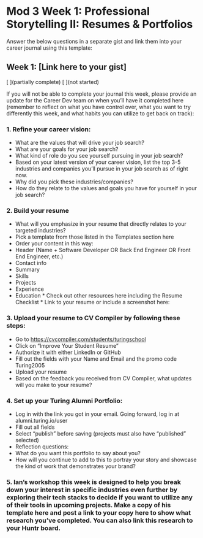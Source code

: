 # Mod 3 Week 1: Professional Storytelling II: Resumes & Portfolios
Answer the below questions in a separate gist and link them into your career journal using this template:

## Week 1: [Link here to your gist]

[ ](completed)
[ ](partially complete)
[ ](not started)

If you will not be able to complete your journal this week, please provide an update for the Career Dev team on when you’ll have it completed here (remember to reflect on what you have control over, what you want to try differently this week, and what habits you can utilize to get back on track):

### 1. Refine your career vision: 
- What are the values that will drive your job search? 
- What are your goals for your job search? 
- What kind of role do you see yourself pursuing in your job search? 
- Based on your latest version of your career vision, list the top 3-5 industries and companies you’ll pursue in your job search as of right now. 
- Why did you pick these industries/companies? 
- How do they relate to the values and goals you have for yourself in your job search?


### 2. Build your resume
- What will you emphasize in your resume that directly relates to your targeted industries?
- Pick a template from those listed in the Templates section here
- Order your content in this way:
- Header (Name + Software Developer OR Back End Engineer OR Front End Engineer, etc.)
- Contact info
- Summary
- Skills
- Projects
- Experience
- Education * Check out other resources here including the Resume Checklist * Link to your resume or include a screenshot here:

### 3. Upload your resume to CV Compiler by following these steps:
- Go to https://cvcompiler.com/students/turingschool
- Click on “Improve Your Student Resume”
- Authorize it with either LinkedIn or GitHub
- Fill out the fields with your Name and Email and the promo code Turing2005
- Upload your resume
- Based on the feedback you received from CV Compiler, what updates will you make to your resume?

### 4. Set up your Turing Alumni Portfolio:
- Log in with the link you got in your email. Going forward, log in at alumni.turing.io/user
- Fill out all fields
- Select “publish” before saving (projects must also have “published” selected)
- Reflection questions:
- What do you want this portfolio to say about you?
- How will you continue to add to this to portray your story and showcase the kind of work that demonstrates your brand?

### 5. Ian’s workshop this week is designed to help you break down your interest in specific industries even further by exploring their tech stacks to decide if you want to utilize any of their tools in upcoming projects. Make a copy of his template here and post a link to your copy here to show what research you’ve completed. You can also link this research to your Huntr board.
